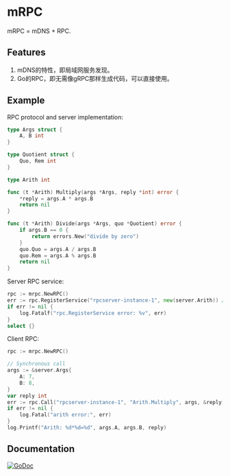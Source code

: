 # mRPC
mRPC = mDNS + RPC.

## Features

1. mDNS的特性，即局域网服务发现。
2. Go的RPC，即无需像gRPC那样生成代码，可以直接使用。

## Example

RPC protocol and server implementation:

```go
type Args struct {
	A, B int
}

type Quotient struct {
	Quo, Rem int
}

type Arith int

func (t *Arith) Multiply(args *Args, reply *int) error {
	*reply = args.A * args.B
	return nil
}

func (t *Arith) Divide(args *Args, quo *Quotient) error {
	if args.B == 0 {
		return errors.New("divide by zero")
	}
	quo.Quo = args.A / args.B
	quo.Rem = args.A % args.B
	return nil
}
```

Server RPC service:

```go
rpc := mrpc.NewRPC()
err := rpc.RegisterService("rpcserver-instance-1", new(server.Arith)) // &Arith{} 不行？
if err != nil {
    log.Fatalf("rpc.RegisterService error: %v", err)
}
select {}
```

Client RPC:

```go
rpc := mrpc.NewRPC()

// Synchronous call
args := &server.Args{
    A: 7,
    B: 8,
}
var reply int
err := rpc.Call("rpcserver-instance-1", "Arith.Multiply", args, &reply)
if err != nil {
    log.Fatal("arith error:", err)
}
log.Printf("Arith: %d*%d=%d", args.A, args.B, reply)
```

## Documentation

[![GoDoc](https://pkg.go.dev/badge/github.com/chuqingq/mRPC)](https://pkg.go.dev/github.com/chuqingq/mRPC)
